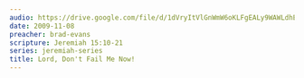 ```yaml
---
audio: https://drive.google.com/file/d/1dVryItVlGnWmW6oKLFgEALy9WAWLdhE4/view
date: 2009-11-08
preacher: brad-evans
scripture: Jeremiah 15:10-21
series: jeremiah-series
title: Lord, Don't Fail Me Now!
---
```

